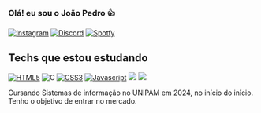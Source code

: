 ### Olá! eu sou o João Pedro 👍

[![Instagram](https://img.shields.io/badge/Instagram-E4405F?style=for-the-badge&logo=instagram&logoColor=white)](https://www.instagram.com/jaopedr0o/)
[![Discord](https://img.shields.io/badge/Discord-7289DA?style=for-the-badge&logo=discord&logoColor=white)](https://discordapp.com/users/915017735136743495)
[![Spotfy](https://img.shields.io/badge/Spotify-1ED760?&style=for-the-badge&logo=spotify&logoColor=white)](https://open.spotify.com/user/54g9tor9qnewx98bbhtl6tb7b)

## Techs que estou estudando

[![HTML5](https://img.shields.io/badge/HTML5-E34F26?style=for-the-badge&logo=html5&logoColor=white)]()
![C](https://img.shields.io/badge/c-%2300599C.svg?style=for-the-badge&logo=c&logoColor=white)
[![CSS3](https://img.shields.io/badge/CSS3-1572B6?style=for-the-badge&logo=css3&logoColor=white)]()
[![Javascript](https://img.shields.io/badge/JavaScript-F7DF1E?style=for-the-badge&logo=javascript&logoColor=black)]()
[![](https://img.shields.io/badge/Node.js-43853D?style=for-the-badge&logo=node.js&logoColor=white)]()
[![](https://img.shields.io/badge/MySQL-00000F?style=for-the-badge&logo=mysql&logoColor=white)]() <br>

Cursando Sistemas de informação no UNIPAM em 2024, no início do início. Tenho o objetivo de entrar no mercado.
##

